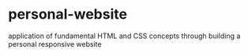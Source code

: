 # personal-website
 application of fundamental HTML and CSS concepts through building a personal responsive  website
